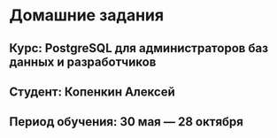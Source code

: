 # Домашние задания
## Курс:  PostgreSQL для администраторов баз данных и разработчиков
## Студент: Копенкин Алексей
## Период обучения: 30 мая — 28 октября
